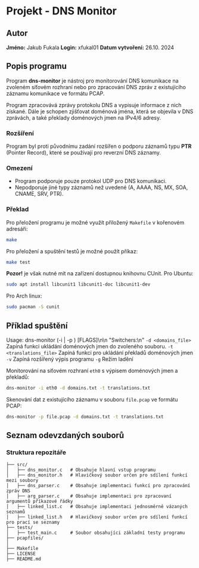 # Projekt - DNS Monitor

## Autor
**Jméno:** Jakub Fukala
**Login:** xfukal01
**Datum vytvoření:** 26.10. 2024

## Popis programu

Program **dns-monitor** je nástroj pro monitorování DNS komunikace na zvoleném síťovém rozhraní nebo pro zpracování DNS zpráv z existujícího záznamu komunikace ve formátu PCAP.

Program zpracovává zprávy protokolu DNS a vypisuje informace z nich získané. Dále je schopen zjišťovat doménová jména, která se objevila v DNS zprávách, a také překlady doménových jmen na IPv4/6 adresy.

### Rozšíření

Program byl proti původnímu zadání rozšířen o podporu záznamů typu **PTR** (Pointer Record), které se používají pro reverzní DNS záznamy.

### Omezení

- Program podporuje pouze protokol UDP pro DNS komunikaci.
- Nepodporuje jiné typy záznamů než uvedené (A, AAAA, NS, MX, SOA, CNAME, SRV, PTR).

### Překlad 

Pro přeložení programu je možné využít přiložený `Makefile` v kořenovém adresáři:
```bash
make
```

Pro přeložení a spuštění testů je možné použít příkaz:
```bash
make test
```

**Pozor!** je však nutné mít na zařízení dostupnou knihovnu CUnit.
Pro Ubuntu:
```bash
sudo apt install libcunit1 libcunit1-doc libcunit1-dev
```

Pro Arch linux:
```bash
sudo pacman -S cunit
```

## Příklad spuštění

Usage: dns-monitor (-i <interface> | -p <pcapfile>) [FLAGS]\n\n
            "Switchers:\n"
`-d <domains_file>`      Zapíná funkci ukládání doménových jmen do zvoleného souboru.
`-t <translations_file>` Zapíná funkci pro ukládání překladů doménových jmen
`-v`                     Zapíná rozšířený výpis programu
`-g`                     Režim ladění

Monitorování na síťovém rozhraní `eth0` s výpisem doménových jmen a překladů:

```bash
dns-monitor -i eth0 -d domains.txt -t translations.txt
```

Skenování dat z existujícího záznamu v souboru `file.pcap` ve formátu PCAP:

```bash
dns-monitor -p file.pcap -d domains.txt -t translations.txt
```

## Seznam odevzdaných souborů

### Struktura repozitáře
```.
├── src/
│   ├── dns_monitor.c   # Obsahuje hlavní vstup programu
│   ├── dns_monitor.h   # Hlavičkový soubor určen pro sdílení funkcí mezi soubory
│   ├── dns_parser.c    # Obsahuje implementaci funkcí pro zpracování zpráv DNS
│   ├── arg_parser.c    # Obsahuje implementaci pro zpracovaní argumentů příkazové řádky
│   ├── linked_list.c   # Obsahuje implementaci jednosměrně vázaných seznamů
│   ├── linked_list.h   # Hlavičkový soubor určen pro sdílení funkcí pro prací se seznamy
├── tests/
│   ├── test_main.c     # Soubor obsahujíci základní testy programu 
├── pcapfiles/
│   
├── Makefile
├── LICENSE
├── README.md
```


